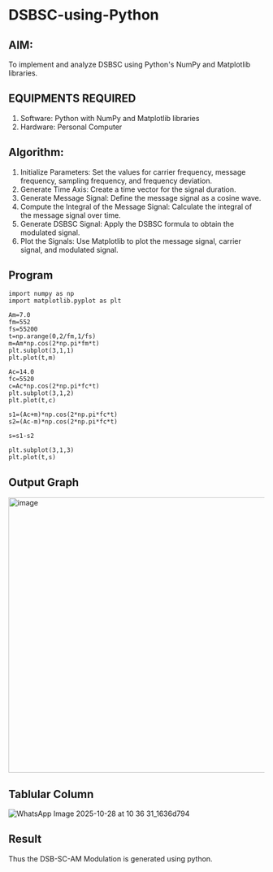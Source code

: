 # DSBSC-using-Python

## AIM:

To implement and analyze DSBSC using Python's NumPy and Matplotlib libraries. 

## EQUIPMENTS REQUIRED

1.	Software: Python with NumPy and Matplotlib libraries
2.	Hardware: Personal Computer


## Algorithm:


1.	Initialize Parameters: Set the values for carrier frequency, message frequency, sampling frequency, and frequency deviation.
2.	Generate Time Axis: Create a time vector for the signal duration.
3.	Generate Message Signal: Define the message signal as a cosine wave.
4.	Compute the Integral of the Message Signal: Calculate the integral of the message signal over time.
5.	Generate DSBSC Signal: Apply the DSBSC formula to obtain the modulated signal.
6.	Plot the Signals: Use Matplotlib to plot the message signal, carrier signal, and modulated signal.


## Program

```
import numpy as np
import matplotlib.pyplot as plt

Am=7.0
fm=552
fs=55200
t=np.arange(0,2/fm,1/fs)
m=Am*np.cos(2*np.pi*fm*t)
plt.subplot(3,1,1)
plt.plot(t,m)

Ac=14.0
fc=5520
c=Ac*np.cos(2*np.pi*fc*t)
plt.subplot(3,1,2)
plt.plot(t,c)

s1=(Ac+m)*np.cos(2*np.pi*fc*t)
s2=(Ac-m)*np.cos(2*np.pi*fc*t)

s=s1-s2

plt.subplot(3,1,3)
plt.plot(t,s)

```

## Output Graph

<img width="718" height="542" alt="image" src="https://github.com/user-attachments/assets/6f94190a-635c-4216-b267-332be7784a84" />




## Tablular Column

![WhatsApp Image 2025-10-28 at 10 36 31_1636d794](https://github.com/user-attachments/assets/6233f238-da94-46eb-a913-c50ebd68c4d6)



## Result

Thus the DSB-SC-AM Modulation is generated using python.


